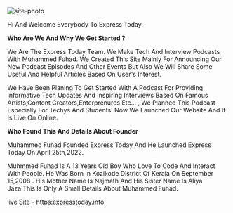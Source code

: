 ![site-photo](https://user-images.githubusercontent.com/93067217/167128186-38cf031f-9a80-463f-863a-50e561fcda12.png)

Hi And Welcome Everybody To Express Today.

**Who Are We And Why We Get Started ?**

We Are The Express Today Team. We Make Tech And Interview Podcasts With Muhammed Fuhad. We Created This Site Mainly For Announcing Our New Podcast Episodes And Other Events But Also We Will Share Some Useful And Helpful Articles Based On User's Interest.

We Have Been Planing To Get Started With A Podcast For Providing Informative Tech Updates And Inspiring Interviews Based On Famous Artists,Content Creators,Enterprenures Etc... , We Planned This Podcast Especially For Techys And Students. Now We Launched Our Website And It Is Live On Online.

**Who Found This And Details About Founder**

Muhammed Fuhad Founded Express Today And He Launched Express Today On April 25th,2022.

Muhmmed Fuhad Is A 13 Years Old Boy Who Love To Code And Interact With People. He Was Born In Kozikode District Of Kerala On September 15,2008 . His Mother Name Is Najmath And His Sister Name Is Aliya Jaza.This Is Only A Small Details About Muhammed Fuhad.

live Site - https:expresstoday.info
